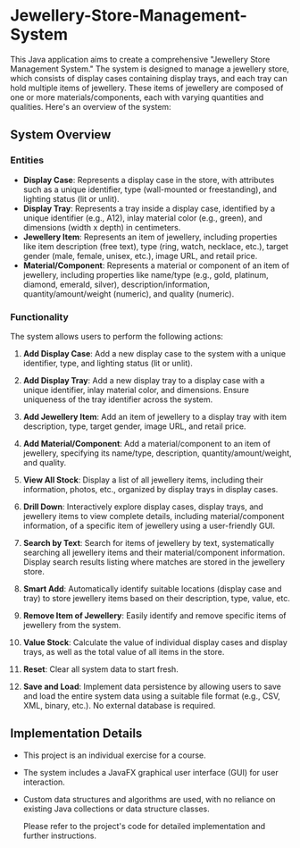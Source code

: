 # Jewellery-Store-Management-System
This Java application aims to create a comprehensive "Jewellery Store Management System." The system is designed to manage a jewellery store, which consists of display cases containing display trays, and each tray can hold multiple items of jewellery. These items of jewellery are composed of one or more materials/components, each with varying quantities and qualities. Here's an overview of the system:
## System Overview

### Entities
- **Display Case**: Represents a display case in the store, with attributes such as a unique identifier, type (wall-mounted or freestanding), and lighting status (lit or unlit).
- **Display Tray**: Represents a tray inside a display case, identified by a unique identifier (e.g., A12), inlay material color (e.g., green), and dimensions (width x depth) in centimeters.
- **Jewellery Item**: Represents an item of jewellery, including properties like item description (free text), type (ring, watch, necklace, etc.), target gender (male, female, unisex, etc.), image URL, and retail price.
- **Material/Component**: Represents a material or component of an item of jewellery, including properties like name/type (e.g., gold, platinum, diamond, emerald, silver), description/information, quantity/amount/weight (numeric), and quality (numeric).

### Functionality
The system allows users to perform the following actions:

1. **Add Display Case**: Add a new display case to the system with a unique identifier, type, and lighting status (lit or unlit).

2. **Add Display Tray**: Add a new display tray to a display case with a unique identifier, inlay material color, and dimensions. Ensure uniqueness of the tray identifier across the system.

3. **Add Jewellery Item**: Add an item of jewellery to a display tray with item description, type, target gender, image URL, and retail price.

4. **Add Material/Component**: Add a material/component to an item of jewellery, specifying its name/type, description, quantity/amount/weight, and quality.

5. **View All Stock**: Display a list of all jewellery items, including their information, photos, etc., organized by display trays in display cases.

6. **Drill Down**: Interactively explore display cases, display trays, and jewellery items to view complete details, including material/component information, of a specific item of jewellery using a user-friendly GUI.

7. **Search by Text**: Search for items of jewellery by text, systematically searching all jewellery items and their material/component information. Display search results listing where matches are stored in the jewellery store.

8. **Smart Add**: Automatically identify suitable locations (display case and tray) to store jewellery items based on their description, type, value, etc.

9. **Remove Item of Jewellery**: Easily identify and remove specific items of jewellery from the system.

10. **Value Stock**: Calculate the value of individual display cases and display trays, as well as the total value of all items in the store.

11. **Reset**: Clear all system data to start fresh.

12. **Save and Load**: Implement data persistence by allowing users to save and load the entire system data using a suitable file format (e.g., CSV, XML, binary, etc.). No external database is required.

## Implementation Details

- This project is an individual exercise for a course.
- The system includes a JavaFX graphical user interface (GUI) for user interaction.
- Custom data structures and algorithms are used, with no reliance on existing Java collections or data structure classes.

  Please refer to the project's code for detailed implementation and further instructions.
